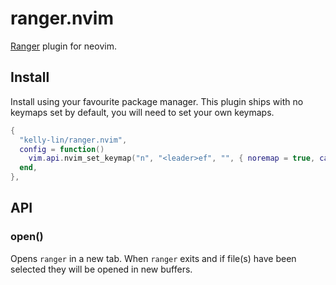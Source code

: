 # ranger.nvim

[Ranger](https://github.com/ranger/ranger) plugin for neovim.

## Install

Install using your favourite package manager. This plugin ships with no keymaps
set by default, you will need to set your own keymaps.

```lua
{
  "kelly-lin/ranger.nvim",
  config = function()
    vim.api.nvim_set_keymap("n", "<leader>ef", "", { noremap = true, callback = require("ranger-nvim").open })
  end,
},
```

## API

### open()

Opens `ranger` in a new tab. When `ranger` exits and if file(s) have been selected
they will be opened in new buffers.
